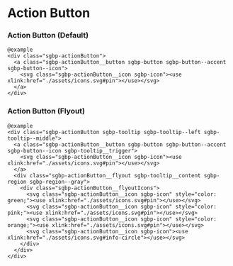 # Action Button

### Action Button (Default)

    @example
    <div class="sgbp-actionButton">
      <a class="sgbp-actionButton__button sgbp-button sgbp-button--accent sgbp-button--icon">
        <svg class="sgbp-actionButton__icon sgbp-icon"><use xlink:href="./assets/icons.svg#pin"></use></svg>
      </a>
    </div>

### Action Button (Flyout)

    @example
    <div class="sgbp-actionButton sgbp-tooltip sgbp-tooltip--left sgbp-tooltip--middle">
      <a class="sgbp-actionButton__button sgbp-button sgbp-button--accent sgbp-button--icon sgbp-tooltip__trigger">
        <svg class="sgbp-actionButton__icon sgbp-icon"><use xlink:href="./assets/icons.svg#pin"></use></svg>
      </a>
      <div class="sgbp-actionButton__flyout sgbp-tooltip__content sgbp-region sgbp-region--gray">
        <div class="sgbp-actionButton__flyoutIcons">
          <svg class="sgbp-actionButton__icon sgbp-icon" style="color: green;"><use xlink:href="./assets/icons.svg#pin"></use></svg>
          <svg class="sgbp-actionButton__icon sgbp-icon" style="color: pink;"><use xlink:href="./assets/icons.svg#pin"></use></svg>
          <svg class="sgbp-actionButton__icon sgbp-icon" style="color: orange;"><use xlink:href="./assets/icons.svg#pin"></use></svg>
          <svg class="sgbp-actionButton__icon sgbp-icon"><use xlink:href="./assets/icons.svg#info-circle"></use></svg>
        </div>
      </div>
    </div>
